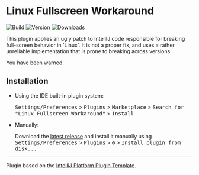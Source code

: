 # Linux Fullscreen Workaround

![Build](https://github.com/jwillebrands/ij-linux-fullscreen-workaround/workflows/Build/badge.svg)
[![Version](https://img.shields.io/jetbrains/plugin/v/PLUGIN_ID.svg)](https://plugins.jetbrains.com/plugin/PLUGIN_ID)
[![Downloads](https://img.shields.io/jetbrains/plugin/d/PLUGIN_ID.svg)](https://plugins.jetbrains.com/plugin/PLUGIN_ID)

<!-- Plugin description -->
This plugin applies an ugly patch to IntellIJ code responsible for breaking full-screen behavior in 'Linux'.
It is not a proper fix, and uses a rather unreliable implementation that is prone to breaking across versions.

You have been warned.
<!-- Plugin description end -->

## Installation

- Using the IDE built-in plugin system:
  
  <kbd>Settings/Preferences</kbd> > <kbd>Plugins</kbd> > <kbd>Marketplace</kbd> > <kbd>Search for "Linux Fullscreen Workaround"</kbd> >
  <kbd>Install</kbd>
  
- Manually:

  Download the [latest release](https://github.com/jwillebrands/ij-linux-fullscreen-workaround/releases/latest) and install it manually using
  <kbd>Settings/Preferences</kbd> > <kbd>Plugins</kbd> > <kbd>⚙️</kbd> > <kbd>Install plugin from disk...</kbd>


---
Plugin based on the [IntelliJ Platform Plugin Template][template].

[template]: https://github.com/JetBrains/intellij-platform-plugin-template
[docs:plugin-description]: https://plugins.jetbrains.com/docs/intellij/plugin-user-experience.html#plugin-description-and-presentation
